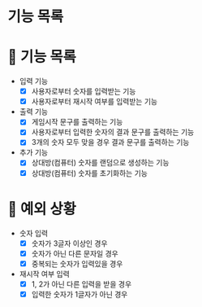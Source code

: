 # 기능 목록
# 📄 기능 목록
- 입력 기능
  - [x] 사용자로부터 숫자를 입력받는 기능
  - [x] 사용자로부터 재시작 여부를 입력받는 기능
- 출력 기능
  - [x] 게임시작 문구를 출력하는 기능
  - [x] 사용자로부터 입력한 숫자의 결과 문구를 출력하는 기능
  - [x] 3개의 숫자 모두 맞을 경우 결과 문구를 출력하는 기능
- 추가 기능
  - [x] 상대방(컴퓨터) 숫자를 랜덤으로 생성하는 기능
  - [x] 상대방(컴퓨터) 숫자를 초기화하는 기능
  
# 🎯 예외 상황
- 숫자 입력
  - [x] 숫자가 3글자 이상인 경우
  - [x] 숫자가 아닌 다른 문자일 경우
  - [x] 중복되는 숫자가 입력있을 경우

- 재시작 여부 입력
  - [x] 1, 2가 아닌 다른 입력을 받을 경우
  - [x] 입력한 숫자가 1글자가 아닌 경우